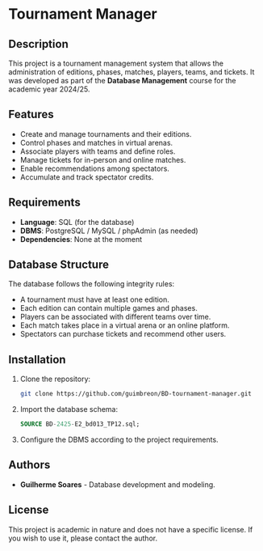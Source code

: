 # Tournament Manager

## Description

This project is a tournament management system that allows the administration of editions, phases, matches, players, teams, and tickets. It was developed as part of the **Database Management** course for the academic year 2024/25.

## Features

- Create and manage tournaments and their editions.
- Control phases and matches in virtual arenas.
- Associate players with teams and define roles.
- Manage tickets for in-person and online matches.
- Enable recommendations among spectators.
- Accumulate and track spectator credits.

## Requirements

- **Language**: SQL (for the database)
- **DBMS**: PostgreSQL / MySQL / phpAdmin (as needed)
- **Dependencies**: None at the moment

## Database Structure

The database follows the following integrity rules:

- A tournament must have at least one edition.
- Each edition can contain multiple games and phases.
- Players can be associated with different teams over time.
- Each match takes place in a virtual arena or an online platform.
- Spectators can purchase tickets and recommend other users.

## Installation

1. Clone the repository:
   ```bash
   git clone https://github.com/guimbreon/BD-tournament-manager.git
   ```
2. Import the database schema:
   ```sql
   SOURCE BD-2425-E2_bd013_TP12.sql;
   ```
3. Configure the DBMS according to the project requirements.

## Authors

- **Guilherme Soares** - Database development and modeling.

## License

This project is academic in nature and does not have a specific license. If you wish to use it, please contact the author.
